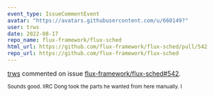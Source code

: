 ```yaml
---
event_type: IssueCommentEvent
avatar: "https://avatars.githubusercontent.com/u/660149?"
user: trws
date: 2022-08-17
repo_name: flux-framework/flux-sched
html_url: https://github.com/flux-framework/flux-sched/pull/542
repo_url: https://github.com/flux-framework/flux-sched
---
```


<a href='https://github.com/trws' target='_blank'>trws</a> commented on issue <a href='https://github.com/flux-framework/flux-sched/pull/542' target='_blank'>flux-framework/flux-sched#542</a>.

<small>Sounds good. IIRC Dong took the parts he wanted from here manually. I